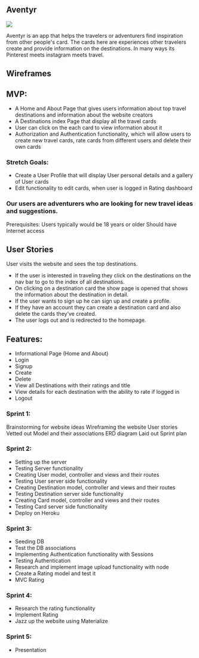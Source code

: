## Aventyr
<img src="https://fast-brook-23117.herokuapp.com/images/aventyr.png">

Aventyr is an app that helps the travelers or adventurers find inspiration from other people's card. The cards here are experiences other travelers create and provide information on the destinations. In many ways its Pinterest meets instagram meets travel.

## Wireframes


## MVP:
- A Home and About Page that gives users information about top travel destinations and information about the website creators
- A Destinations index Page that display all the travel cards
- User can click on the each card  to view information about it
- Authorization and Authentication functionality, which will allow users to create new travel cards, rate cards from different users and delete their own cards

### Stretch Goals:
- Create a User Profile that will display User personal details and a gallery of User cards
- Edit functionality to edit cards, when user is logged in
Rating dashboard

### Our users are adventurers who are looking for new travel ideas and suggestions.
Prerequisites:
Users typically would be 18 years or older
Should have Internet access


## User Stories
User visits the website and sees the top destinations.
- If the user is interested in traveling they click on the destinations on the nav bar to go to the index of all destinations.
- On clicking on a destination card the show page is opened that shows the information about the destination in detail.
- If the user wants to sign up he can sign up and create a profile.
- If they have an account they can create a destination card and also delete the cards they’ve created.
- The user logs out and is redirected to the homepage.

## Features:
- Informational Page (Home and About)
- Login
- Signup
- Create
- Delete
- View all Destinations with their ratings and title
- View details for each destination with the ability to rate if logged in
- Logout

### Sprint 1:
Brainstorming for website ideas
Wireframing the website
User stories
Vetted out Model and their associations
ERD diagram
Laid out Sprint plan


### Sprint 2:
- Setting up the server
- Testing Server functionality
- Creating User model, controller and views and their routes
- Testing User server side functionality
- Creating Destination model, controller and views and their routes
- Testing Destination server side functionality
- Creating Card model, controller and views and their routes
- Testing Card server side functionality
- Deploy on Heroku


### Sprint 3:
- Seeding DB
- Test the DB associations
- Implementing Authentication functionality with Sessions
- Testing Authentication
- Research and implement image upload functionality with node
- Create a Rating model and test it
- MVC Rating

### Sprint 4:
- Research the rating functionality
- Implement Rating
- Jazz up the website using Materialize


### Sprint 5:
- Presentation
